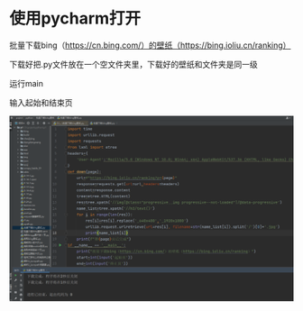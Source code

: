 





# 使用pycharm打开

批量下载bing（https://cn.bing.com/）的壁纸（https://bing.ioliu.cn/ranking）

下载好把.py文件放在一个空文件夹里，下载好的壁纸和文件夹是同一级

运行main

输入起始和结束页

![image-20211004192632535](image-20211004192632535.png)
